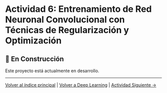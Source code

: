 # Actividad 6: Entrenamiento de Red Neuronal Convolucional con Técnicas de Regularización y Optimización

## 🚧 En Construcción

Este proyecto está actualmente en desarrollo.

---

[Volver al índice principal](../../README.md) | [Volver a Deep Learning](../README.md) | [Actividad Siguiente →](../Actividad_7_Scoring_Crediticio/README.md)